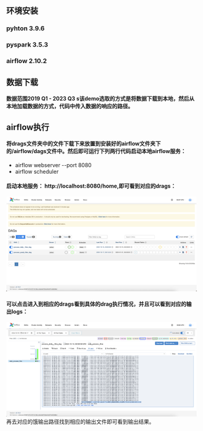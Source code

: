## 环境安装
### pyhton 3.9.6
### pyspark 3.5.3
### airflow 2.10.2


## 数据下载
#### 数据范围2019 Q1 - 2023 Q3 s该demo选取的方式是将数据下载到本地，然后从本地加载数据的方式，代码中传入数据的响应的路径。

## airflow执行
#### 将drags文件夹中的文件下载下来放置到安装好的airflow文件夹下的/airflow/dags文件中。然后即可运行下列两行代码启动本地airflow服务：
- airflow webserver --port 8080
- airflow scheduler
#### 启动本地服务： http://localhost:8080/home,即可看到对应的drags：
![alt text](image-2.png)
#### 可以点击进入到相应的drags看到具体的drag执行情况，并且可以看到对应的输出logs：
![alt text](image-3.png)
再去对应的饿输出路径找到相应的输出文件即可看到输出结果。